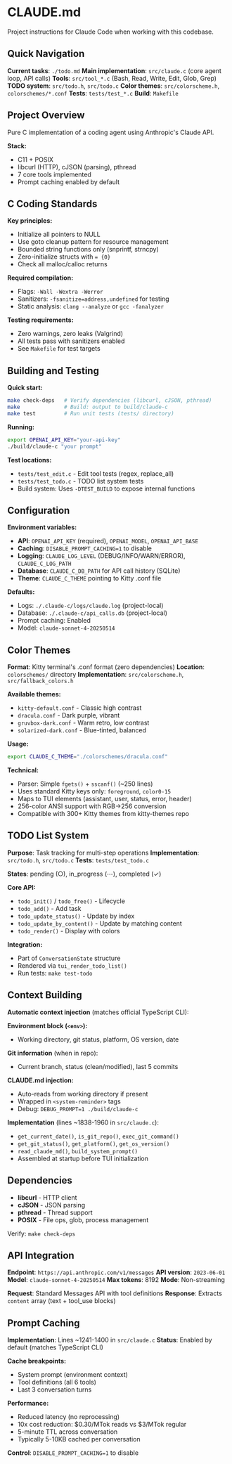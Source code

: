# CLAUDE.md

Project instructions for Claude Code when working with this codebase.

## Quick Navigation

**Current tasks**: `./todo.md`
**Main implementation**: `src/claude.c` (core agent loop, API calls)
**Tools**: `src/tool_*.c` (Bash, Read, Write, Edit, Glob, Grep)
**TODO system**: `src/todo.h`, `src/todo.c`
**Color themes**: `src/colorscheme.h`, `colorschemes/*.conf`
**Tests**: `tests/test_*.c`
**Build**: `Makefile`

## Project Overview

Pure C implementation of a coding agent using Anthropic's Claude API.

**Stack:**
- C11 + POSIX
- libcurl (HTTP), cJSON (parsing), pthread
- 7 core tools implemented
- Prompt caching enabled by default

## C Coding Standards

**Key principles:**
- Initialize all pointers to NULL
- Use goto cleanup pattern for resource management
- Bounded string functions only (snprintf, strncpy)
- Zero-initialize structs with `= {0}`
- Check all malloc/calloc returns

**Required compilation:**
- Flags: `-Wall -Wextra -Werror`
- Sanitizers: `-fsanitize=address,undefined` for testing
- Static analysis: `clang --analyze` or `gcc -fanalyzer`

**Testing requirements:**
- Zero warnings, zero leaks (Valgrind)
- All tests pass with sanitizers enabled
- See `Makefile` for test targets

## Building and Testing

**Quick start:**
```bash
make check-deps   # Verify dependencies (libcurl, cJSON, pthread)
make              # Build: output to build/claude-c
make test         # Run unit tests (tests/ directory)
```

**Running:**
```bash
export OPENAI_API_KEY="your-api-key"
./build/claude-c "your prompt"
```

**Test locations:**
- `tests/test_edit.c` - Edit tool tests (regex, replace_all)
- `tests/test_todo.c` - TODO list system tests
- Build system: Uses `-DTEST_BUILD` to expose internal functions

## Configuration

**Environment variables:**
- **API**: `OPENAI_API_KEY` (required), `OPENAI_MODEL`, `OPENAI_API_BASE`
- **Caching**: `DISABLE_PROMPT_CACHING=1` to disable
- **Logging**: `CLAUDE_LOG_LEVEL` (DEBUG/INFO/WARN/ERROR), `CLAUDE_C_LOG_PATH`
- **Database**: `CLAUDE_C_DB_PATH` for API call history (SQLite)
- **Theme**: `CLAUDE_C_THEME` pointing to Kitty .conf file

**Defaults:**
- Logs: `./.claude-c/logs/claude.log` (project-local)
- Database: `./.claude-c/api_calls.db` (project-local)
- Prompt caching: Enabled
- Model: `claude-sonnet-4-20250514`

## Color Themes

**Format**: Kitty terminal's .conf format (zero dependencies)
**Location**: `colorschemes/` directory
**Implementation**: `src/colorscheme.h`, `src/fallback_colors.h`

**Available themes:**
- `kitty-default.conf` - Classic high contrast
- `dracula.conf` - Dark purple, vibrant
- `gruvbox-dark.conf` - Warm retro, low contrast
- `solarized-dark.conf` - Blue-tinted, balanced

**Usage:**
```bash
export CLAUDE_C_THEME="./colorschemes/dracula.conf"
```

**Technical:**
- Parser: Simple `fgets()` + `sscanf()` (~250 lines)
- Uses standard Kitty keys only: `foreground`, `color0-15`
- Maps to TUI elements (assistant, user, status, error, header)
- 256-color ANSI support with RGB→256 conversion
- Compatible with 300+ Kitty themes from kitty-themes repo

## TODO List System

**Purpose**: Task tracking for multi-step operations
**Implementation**: `src/todo.h`, `src/todo.c`
**Tests**: `tests/test_todo.c`

**States**: pending (○), in_progress (⋯), completed (✓)

**Core API:**
- `todo_init()` / `todo_free()` - Lifecycle
- `todo_add()` - Add task
- `todo_update_status()` - Update by index
- `todo_update_by_content()` - Update by matching content
- `todo_render()` - Display with colors

**Integration:**
- Part of `ConversationState` structure
- Rendered via `tui_render_todo_list()`
- Run tests: `make test-todo`

## Context Building

**Automatic context injection** (matches official TypeScript CLI):

**Environment block (`<env>`):**
- Working directory, git status, platform, OS version, date

**Git information** (when in repo):
- Current branch, status (clean/modified), last 5 commits

**CLAUDE.md injection:**
- Auto-reads from working directory if present
- Wrapped in `<system-reminder>` tags
- Debug: `DEBUG_PROMPT=1 ./build/claude-c`

**Implementation** (lines ~1838-1960 in `src/claude.c`):
- `get_current_date()`, `is_git_repo()`, `exec_git_command()`
- `get_git_status()`, `get_platform()`, `get_os_version()`
- `read_claude_md()`, `build_system_prompt()`
- Assembled at startup before TUI initialization

## Dependencies

- **libcurl** - HTTP client
- **cJSON** - JSON parsing
- **pthread** - Thread support
- **POSIX** - File ops, glob, process management

Verify: `make check-deps`

## API Integration

**Endpoint**: `https://api.anthropic.com/v1/messages`
**API version**: `2023-06-01`
**Model**: `claude-sonnet-4-20250514`
**Max tokens**: 8192
**Mode**: Non-streaming

**Request**: Standard Messages API with tool definitions
**Response**: Extracts `content` array (text + tool_use blocks)

## Prompt Caching

**Implementation**: Lines ~1241-1400 in `src/claude.c`
**Status**: Enabled by default (matches TypeScript CLI)

**Cache breakpoints:**
- System prompt (environment context)
- Tool definitions (all 6 tools)
- Last 3 conversation turns

**Performance:**
- Reduced latency (no reprocessing)
- 10x cost reduction: $0.30/MTok reads vs $3/MTok regular
- 5-minute TTL across conversation
- Typically 5-10KB cached per conversation

**Control**: `DISABLE_PROMPT_CACHING=1` to disable
